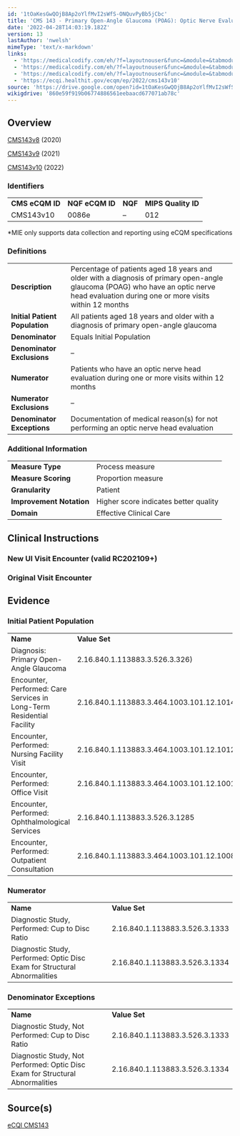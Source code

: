 ```yaml
---
id: '1tOaKesGwQOjB8Ap2oYlfMvI2sWfS-ONQuvPyBb5jCbc'
title: 'CMS 143 - Primary Open-Angle Glaucoma (POAG): Optic Nerve Evaluation'
date: '2022-04-28T14:03:19.182Z'
version: 13
lastAuthor: 'nwelsh'
mimeType: 'text/x-markdown'
links:
  - 'https://medicalcodify.com/eh/?f=layoutnouser&func=&module=&tabmodule=&name=RXDBmain&showresult=CMS143v8&showresulttype=Measure'
  - 'https://medicalcodify.com/eh/?f=layoutnouser&func=&module=&tabmodule=&name=RXDBmain&showresult=CMS143v9&showresulttype=Measure'
  - 'https://medicalcodify.com/eh/?f=layoutnouser&func=&module=&tabmodule=&name=RXDBmain&showresult=CMS143v10&showresulttype=Measure'
  - 'https://ecqi.healthit.gov/ecqm/ep/2022/cms143v10'
source: 'https://drive.google.com/open?id=1tOaKesGwQOjB8Ap2oYlfMvI2sWfS-ONQuvPyBb5jCbc'
wikigdrive: '860e59f919b06774886561eebaacd677071ab78c'
---
```

## Overview

[CMS143v8](https://medicalcodify.com/eh/?f=layoutnouser&func=&module=&tabmodule=&name=RXDBmain&showresult=CMS143v8&showresulttype=Measure) (2020)

[CMS143v9](https://medicalcodify.com/eh/?f=layoutnouser&func=&module=&tabmodule=&name=RXDBmain&showresult=CMS143v9&showresulttype=Measure) (2021)

[CMS143v10](https://medicalcodify.com/eh/?f=layoutnouser&func=&module=&tabmodule=&name=RXDBmain&showresult=CMS143v10&showresulttype=Measure) (2022)

### Identifiers

<table>
<tr>
<td><strong>CMS eCQM ID</strong></td>
<td><strong>NQF eCQM ID</strong></td>
<td><strong>NQF</strong></td>
<td><strong>MIPS Quality ID</strong></td>
</tr>
<tr>
<td>CMS143v10</td>
<td>0086e</td>
<td>–</td>
<td>012</td>
</tr>
</table>

*MIE only supports data collection and reporting using eCQM specifications

### Definitions

<table>
<tr>
<td><strong>Description</strong></td>
<td>Percentage of patients aged 18 years and older with a diagnosis of primary open-angle glaucoma (POAG) who have an optic nerve head evaluation during one or more visits within 12 months</td>
</tr>
<tr>
<td><strong>Initial Patient Population</strong></td>
<td>All patients aged 18 years and older with a diagnosis of primary open-angle glaucoma</td>
</tr>
<tr>
<td><strong>Denominator</strong></td>
<td>Equals Initial Population</td>
</tr>
<tr>
<td><strong>Denominator Exclusions</strong></td>
<td>–</td>
</tr>
<tr>
<td><strong>Numerator</strong></td>
<td>Patients who have an optic nerve head evaluation during one or more visits within 12 months</td>
</tr>
<tr>
<td><strong>Numerator Exclusions</strong></td>
<td>–</td>
</tr>
<tr>
<td><strong>Denominator Exceptions</strong></td>
<td>Documentation of medical reason(s) for not performing an optic nerve head evaluation</td>
</tr>
</table>

### Additional Information

<table>
<tr>
<td><strong>Measure Type</strong></td>
<td>Process measure</td>
</tr>
<tr>
<td><strong>Measure Scoring</strong></td>
<td>Proportion measure</td>
</tr>
<tr>
<td><strong>Granularity</strong></td>
<td>Patient</td>
</tr>
<tr>
<td><strong>Improvement Notation</strong></td>
<td>Higher score indicates better quality</td>
</tr>
<tr>
<td><strong>Domain</strong></td>
<td>Effective Clinical Care</td>
</tr>
</table>

## Clinical Instructions

### New UI Visit Encounter (valid RC202109+)


### Original Visit Encounter

## Evidence

### Initial Patient Population

<table>
<tr>
<td><strong>Name</strong></td>
<td><strong>Value Set</strong></td>
</tr>
<tr>
<td>Diagnosis: Primary Open-Angle Glaucoma</td>
<td>2.16.840.1.113883.3.526.3.326)</td>
</tr>
<tr>
<td>Encounter, Performed: Care Services in Long-Term Residential Facility</td>
<td>2.16.840.1.113883.3.464.1003.101.12.1014</td>
</tr>
<tr>
<td>Encounter, Performed: Nursing Facility Visit</td>
<td>2.16.840.1.113883.3.464.1003.101.12.1012</td>
</tr>
<tr>
<td>Encounter, Performed: Office Visit</td>
<td>2.16.840.1.113883.3.464.1003.101.12.1001</td>
</tr>
<tr>
<td>Encounter, Performed: Ophthalmological Services</td>
<td>2.16.840.1.113883.3.526.3.1285</td>
</tr>
<tr>
<td>Encounter, Performed: Outpatient Consultation</td>
<td>2.16.840.1.113883.3.464.1003.101.12.1008</td>
</tr>
</table>

### Numerator

<table>
<tr>
<td><strong>Name</strong></td>
<td><strong>Value Set</strong></td>
</tr>
<tr>
<td>Diagnostic Study, Performed: Cup to Disc Ratio</td>
<td>2.16.840.1.113883.3.526.3.1333</td>
</tr>
<tr>
<td>Diagnostic Study, Performed: Optic Disc Exam for Structural Abnormalities</td>
<td>2.16.840.1.113883.3.526.3.1334</td>
</tr>
</table>

### Denominator Exceptions

<table>
<tr>
<td><strong>Name</strong></td>
<td><strong>Value Set</strong></td>
</tr>
<tr>
<td>Diagnostic Study, Not Performed: Cup to Disc Ratio</td>
<td>2.16.840.1.113883.3.526.3.1333</td>
</tr>
<tr>
<td>Diagnostic Study, Not Performed: Optic Disc Exam for Structural Abnormalities</td>
<td>2.16.840.1.113883.3.526.3.1334</td>
</tr>
</table>

## Source(s)

[eCQI CMS143](https://ecqi.healthit.gov/ecqm/ep/2022/cms143v10)
